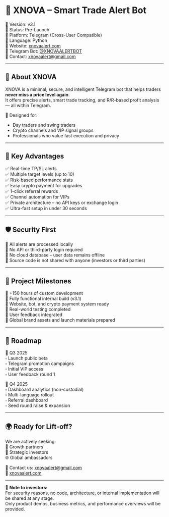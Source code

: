 # 🚀 XNOVA – Smart Trade Alert Bot

📍 Version: v3.1  
📍 Status: Pre-Launch  
📍 Platform: Telegram (Cross-User Compatible)  
📍 Language: Python  
📍 Website: [xnovaalert.com](https://xnovaalert.com)  
📍 Telegram Bot: [@XNOVAALERTBOT](https://t.me/XNOVAALERTBOT)  
📍 Contact: xnovaalert@gmail.com

---

## 🔎 About XNOVA

XNOVA is a minimal, secure, and intelligent Telegram bot that helps traders **never miss a price level again**.  
It offers precise alerts, smart trade tracking, and R/R-based profit analysis — all within Telegram.

🧠 Designed for:
- Day traders and swing traders  
- Crypto channels and VIP signal groups  
- Professionals who value fast execution and privacy

---

## 💼 Key Advantages

✅ Real-time TP/SL alerts  
✅ Multiple target levels (up to 10)  
✅ Risk-based performance stats  
✅ Easy crypto payment for upgrades  
✅ 1-click referral rewards  
✅ Channel automation for VIPs  
✅ Private architecture – no API keys or exchange login  
✅ Ultra-fast setup in under 30 seconds

---

## 🛡 Security First

🔐 All alerts are processed locally  
📂 No API or third-party login required  
🧱 No cloud database – user data remains offline  
🚫 Source code is not shared with anyone (investors or third parties)

---

## 🧭 Project Milestones

📌 +150 hours of custom development  
📌 Fully functional internal build (v3.1)  
📌 Website, bot, and crypto payment system ready  
📌 Real-world testing completed  
📌 User feedback integrated  
📌 Global brand assets and launch materials prepared

---

## 📅 Roadmap

📍 Q3 2025  
▫️ Launch public beta  
▫️ Telegram promotion campaigns  
▫️ Initial VIP access  
▫️ User feedback round 1  

📍 Q4 2025  
▫️ Dashboard analytics (non-custodial)  
▫️ Multi-language rollout  
▫️ Referral dashboard  
▫️ Seed round raise & expansion

---

## 🌍 Ready for Lift-off?

We are actively seeking:  
🤝 Growth partners  
💸 Strategic investors  
🌐 Global ambassadors  

💬 Contact us: xnovaalert@gmail.com  
🔗 [xnovaalert.com](https://xnovaalert.com)

---

📌 **Note to investors:**  
For security reasons, no code, architecture, or internal implementation will be shared at any stage.  
Only product demos, business metrics, and performance overviews will be provided.
